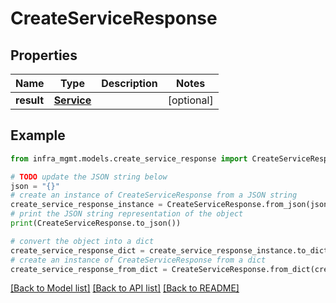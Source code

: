 # CreateServiceResponse


## Properties

Name | Type | Description | Notes
------------ | ------------- | ------------- | -------------
**result** | [**Service**](Service.md) |  | [optional] 

## Example

```python
from infra_mgmt.models.create_service_response import CreateServiceResponse

# TODO update the JSON string below
json = "{}"
# create an instance of CreateServiceResponse from a JSON string
create_service_response_instance = CreateServiceResponse.from_json(json)
# print the JSON string representation of the object
print(CreateServiceResponse.to_json())

# convert the object into a dict
create_service_response_dict = create_service_response_instance.to_dict()
# create an instance of CreateServiceResponse from a dict
create_service_response_from_dict = CreateServiceResponse.from_dict(create_service_response_dict)
```
[[Back to Model list]](../README.md#documentation-for-models) [[Back to API list]](../README.md#documentation-for-api-endpoints) [[Back to README]](../README.md)


